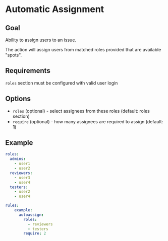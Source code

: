 # Automatic Assignment 

## Goal

Ability to assign users to an issue.

The action will assign users from matched roles provided that are available "spots". 

## Requirements

`roles` section must be configured with valid user login

## Options

- `roles` (optional) - select assignees from these roles (default: roles section)
- `require` (optional) - how many assignees are required to assign (default: **1**)

## Example
```yaml
roles:
  admins:
    - user1
    - user2
  reviewers:
    - user3
    - user4
  testers:
    - user2
    - user4

rules:
    example:
      autoassign:
        roles:
          - reviewers
          - testers
        require: 2
```